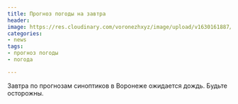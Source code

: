 ```yaml
---
title: Прогноз погоды на завтра
header:
image: https://res.cloudinary.com/voronezhxyz/image/upload/v1630161887/dozhd_bliki_steklo_kapli_92855_300x168_aqpglv.jpg
categories:
- news
tags:
- прогноз погоды
- погода

---
```

Завтра по прогнозам синоптиков в Воронеже ожидается дождь. Будьте осторожны.